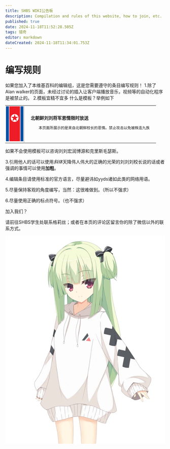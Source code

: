 ```yaml
---
title: SHBS WIKI公告板
description: Compilation and rules of this website, how to join, etc.
published: true
date: 2024-11-18T11:52:28.505Z
tags: 猎奇
editor: markdown
dateCreated: 2024-11-18T11:34:01.753Z
---
```


# 编写规则
如果您加入了本维基百科的编辑组，这是您需要遵守的条目编写规则！
1.除了Alan walker的页面，未经过讨论的插入让客户端播放音乐，视频等的自动化程序是被禁止的。
2.模板宜精不宜多
什么是模板？举例如下
<table class="custom-table">
  <tr>
    <td style="width: 55px; padding: 2px; text-align: center; border-right:1px solid #AAA;">
      <img src="/nkflag.png" alt="nkflag.png" />
    </td>
    <td style="padding: 5px 20px;">
      <b>北朝鲜刘刘将军恩情限时放送</b>
      <div style="font-size: smaller; margin: 2px 0px 2px 25px;">
        <p>本页面所展示的是来自北朝鲜校长的恩情。禁止攻击以免被株连九族
        </p>
      </div>
    </td>
  </tr>
</table>

如果不会使用模板可以咨询刘刘宏润博源和克里斯毛瑟斯。

3.引用他人的话可以使用*斜体*天降伟人伟大的正确的光荣的刘刘刘校长说的话或者强调的事情可以使用**加粗**。

4.编辑条目请使用标准的官方语言，尽量避讳如yyds诸如此类的网络用语。

5.尽量保持客观的角度编写，当然：这很难做到。（所以不强求）

6.尽量使用正确的标点符号。（也不强求）

加入我们？

请前往SHBS学生处联系格莉丝；或者在本页的评论区留言你的除了微信以外的联系方式。

![yuzi1.png](/yuzi1.png)

